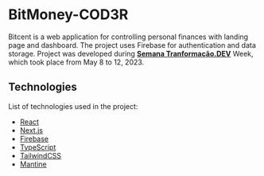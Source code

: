 # BitMoney-COD3R
Bitcent is a web application for controlling personal finances with landing page and dashboard. The project uses Firebase for authentication and data storage.
Project was developed during **[Semana Tranformação.DEV](https://transformacao.dev/)** Week, which took place from May 8 to 12, 2023.

## Technologies
List of technologies used in the project:

- [React](https://reactjs.org)
- [Next.js](https://nextjs.org/)
- [Firebase](https://firebase.google.com/)
- [TypeScript](https://www.typescriptlang.org/)
- [TailwindCSS](https://tailwindcss.com/)
- [Mantine](https://mantine.dev/)
